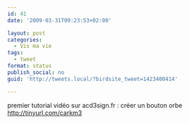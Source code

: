 ```yaml
---
id: 41
date: '2009-03-31T09:23:53+02:00'

layout: post
categories:
  - Vis ma vie
tags:
  - tweet
format: status
publish_social: no
guid: 'http://tweets.local/?birdsite_tweet=1423400414'

---
```


premier tutorial vidéo sur acd3sign.fr : créer un bouton orbe http://tinyurl.com/carkm3